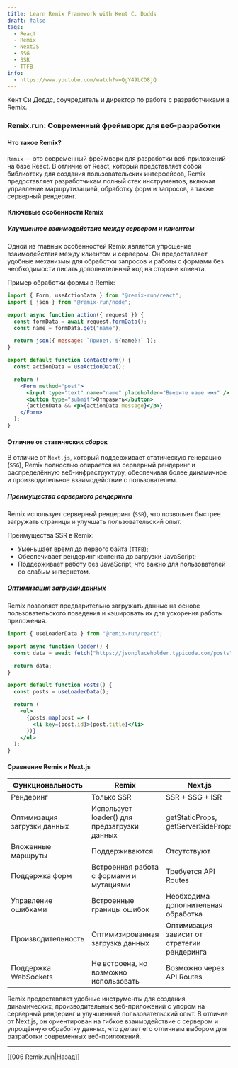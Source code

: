 ```yaml
---
title: Learn Remix Framework with Kent C. Dodds
draft: false
tags:
  - React
  - Remix
  - NextJS
  - SSG
  - SSR
  - TTFB
info:
  - https://www.youtube.com/watch?v=QgY49LCD8jQ
---
```


Кент Си Доддс, соучредитель и директор по работе с разработчиками в Remix.

### Remix.run: Современный фреймворк для веб-разработки
#### Что такое Remix?

`Remix` — это современный фреймворк для разработки веб-приложений на базе React. В отличие от React, который представляет собой библиотеку для создания пользовательских интерфейсов, Remix предоставляет разработчикам полный стек инструментов, включая управление маршрутизацией, обработку форм и запросов, а также серверный рендеринг.

#### Ключевые особенности Remix

##### Улучшенное взаимодействие между сервером и клиентом

Одной из главных особенностей Remix является упрощение взаимодействия между клиентом и сервером. Он предоставляет удобные механизмы для обработки запросов и работы с формами без необходимости писать дополнительный код на стороне клиента.

Пример обработки формы в Remix:

```jsx
import { Form, useActionData } from "@remix-run/react";
import { json } from "@remix-run/node";

export async function action({ request }) {
  const formData = await request.formData();
  const name = formData.get("name");

  return json({ message: `Привет, ${name}!` });
}

export default function ContactForm() {
  const actionData = useActionData();

  return (
    <Form method="post">
      <input type="text" name="name" placeholder="Введите ваше имя" />
      <button type="submit">Отправить</button>
      {actionData && <p>{actionData.message}</p>}
    </Form>
  );
}
```

#### Отличие от статических сборок

В отличие от `Next.js`, который поддерживает статическую генерацию (`SSG`), Remix полностью опирается на серверный рендеринг и распределённую веб-инфраструктуру, обеспечивая более динамичное и производительное взаимодействие с пользователем.

##### Преимущества серверного рендеринга

Remix использует серверный рендеринг (`SSR`), что позволяет быстрее загружать страницы и улучшать пользовательский опыт.

Преимущества SSR в Remix:
- Уменьшает время до первого байта (`TTFB`);
- Обеспечивает рендеринг контента до загрузки JavaScript;
- Поддерживает работу без JavaScript, что важно для пользователей со слабым интернетом.

##### Оптимизация загрузки данных

Remix позволяет предварительно загружать данные на основе пользовательского поведения и кэшировать их для ускорения работы приложения.

```jsx
import { useLoaderData } from "@remix-run/react";

export async function loader() {
  const data = await fetch("https://jsonplaceholder.typicode.com/posts").then(res => res.json());

  return data;
}

export default function Posts() {
  const posts = useLoaderData();

  return (
    <ul>
      {posts.map(post => (
        <li key={post.id}>{post.title}</li>
      ))}
    </ul>
  );
}
```

#### Сравнение Remix и Next.js

| Функциональность            | Remix                                       | Next.js                                     |
| --------------------------- | ------------------------------------------- | ------------------------------------------- |
| Рендеринг                   | Только SSR                                  | SSR + SSG + ISR                             |
| Оптимизация загрузки данных | Использует loader() для предзагрузки данных | getStaticProps, getServerSideProps          |
| Вложенные маршруты          | Поддерживаются                              | Отсутствуют                                 |
| Поддержка форм              | Встроенная работа с формами и мутациями     | Требуется API Routes                        |
| Управление ошибками         | Встроенные границы ошибок                   | Необходима дополнительная обработка         |
| Производительность          | Оптимизированная загрузка данных            | Оптимизация зависит от стратегии рендеринга |
| Поддержка WebSockets        | Не встроена, но возможно использовать       | Возможно через API Routes                   |

Remix предоставляет удобные инструменты для создания динамических, производительных веб-приложений с упором на серверный рендеринг и улучшенный пользовательский опыт. В отличие от Next.js, он ориентирован на гибкое взаимодействие с сервером и упрощённую обработку данных, что делает его отличным выбором для разработки современных веб-приложений.

___

[[006 Remix.run|Назад]]